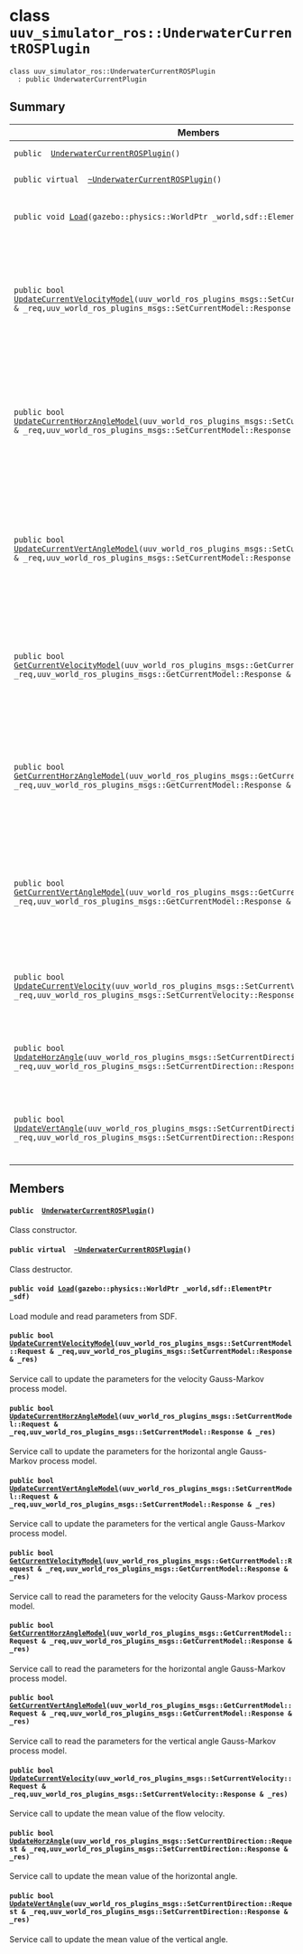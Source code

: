 # class `uuv_simulator_ros::UnderwaterCurrentROSPlugin` 

```
class uuv_simulator_ros::UnderwaterCurrentROSPlugin
  : public UnderwaterCurrentPlugin
```  

## Summary

 Members                        | Descriptions                                
--------------------------------|---------------------------------------------
`public  `[`UnderwaterCurrentROSPlugin`](#classuuv__simulator__ros_1_1_underwater_current_r_o_s_plugin_1a495903eb436982545dffaaf2ef685877)`()` | Class constructor.
`public virtual  `[`~UnderwaterCurrentROSPlugin`](#classuuv__simulator__ros_1_1_underwater_current_r_o_s_plugin_1a144781a36c5f5df6f71ffc43fc0a8eb1)`()` | Class destructor.
`public void `[`Load`](#classuuv__simulator__ros_1_1_underwater_current_r_o_s_plugin_1a1a5b927b9afa3ad9e0ec3f37e47e4f67)`(gazebo::physics::WorldPtr _world,sdf::ElementPtr _sdf)` | Load module and read parameters from SDF.
`public bool `[`UpdateCurrentVelocityModel`](#classuuv__simulator__ros_1_1_underwater_current_r_o_s_plugin_1a703a1f33b7ba4a12bc337d01c923050c)`(uuv_world_ros_plugins_msgs::SetCurrentModel::Request & _req,uuv_world_ros_plugins_msgs::SetCurrentModel::Response & _res)` | Service call to update the parameters for the velocity Gauss-Markov process model.
`public bool `[`UpdateCurrentHorzAngleModel`](#classuuv__simulator__ros_1_1_underwater_current_r_o_s_plugin_1aa023f81b677c1599224b5cb61d2a998c)`(uuv_world_ros_plugins_msgs::SetCurrentModel::Request & _req,uuv_world_ros_plugins_msgs::SetCurrentModel::Response & _res)` | Service call to update the parameters for the horizontal angle Gauss-Markov process model.
`public bool `[`UpdateCurrentVertAngleModel`](#classuuv__simulator__ros_1_1_underwater_current_r_o_s_plugin_1a027e73b225b807cb2dc75baf1de9ec8c)`(uuv_world_ros_plugins_msgs::SetCurrentModel::Request & _req,uuv_world_ros_plugins_msgs::SetCurrentModel::Response & _res)` | Service call to update the parameters for the vertical angle Gauss-Markov process model.
`public bool `[`GetCurrentVelocityModel`](#classuuv__simulator__ros_1_1_underwater_current_r_o_s_plugin_1a0063203dbdd0ff00cc0b9dd36cb6c203)`(uuv_world_ros_plugins_msgs::GetCurrentModel::Request & _req,uuv_world_ros_plugins_msgs::GetCurrentModel::Response & _res)` | Service call to read the parameters for the velocity Gauss-Markov process model.
`public bool `[`GetCurrentHorzAngleModel`](#classuuv__simulator__ros_1_1_underwater_current_r_o_s_plugin_1ac122dcc0b978614443ae85a7cf3e071c)`(uuv_world_ros_plugins_msgs::GetCurrentModel::Request & _req,uuv_world_ros_plugins_msgs::GetCurrentModel::Response & _res)` | Service call to read the parameters for the horizontal angle Gauss-Markov process model.
`public bool `[`GetCurrentVertAngleModel`](#classuuv__simulator__ros_1_1_underwater_current_r_o_s_plugin_1a6ca3823687f0c1bf3cf7b32cc9e7f438)`(uuv_world_ros_plugins_msgs::GetCurrentModel::Request & _req,uuv_world_ros_plugins_msgs::GetCurrentModel::Response & _res)` | Service call to read the parameters for the vertical angle Gauss-Markov process model.
`public bool `[`UpdateCurrentVelocity`](#classuuv__simulator__ros_1_1_underwater_current_r_o_s_plugin_1a77152a67d11a9185b0caf2455afd5ce0)`(uuv_world_ros_plugins_msgs::SetCurrentVelocity::Request & _req,uuv_world_ros_plugins_msgs::SetCurrentVelocity::Response & _res)` | Service call to update the mean value of the flow velocity.
`public bool `[`UpdateHorzAngle`](#classuuv__simulator__ros_1_1_underwater_current_r_o_s_plugin_1ac0970ebff612f9682e833ad289698845)`(uuv_world_ros_plugins_msgs::SetCurrentDirection::Request & _req,uuv_world_ros_plugins_msgs::SetCurrentDirection::Response & _res)` | Service call to update the mean value of the horizontal angle.
`public bool `[`UpdateVertAngle`](#classuuv__simulator__ros_1_1_underwater_current_r_o_s_plugin_1ac1eabcb153dd2252519826766ac68252)`(uuv_world_ros_plugins_msgs::SetCurrentDirection::Request & _req,uuv_world_ros_plugins_msgs::SetCurrentDirection::Response & _res)` | Service call to update the mean value of the vertical angle.

## Members

#### `public  `[`UnderwaterCurrentROSPlugin`](#classuuv__simulator__ros_1_1_underwater_current_r_o_s_plugin_1a495903eb436982545dffaaf2ef685877)`()` 

Class constructor.

#### `public virtual  `[`~UnderwaterCurrentROSPlugin`](#classuuv__simulator__ros_1_1_underwater_current_r_o_s_plugin_1a144781a36c5f5df6f71ffc43fc0a8eb1)`()` 

Class destructor.

#### `public void `[`Load`](#classuuv__simulator__ros_1_1_underwater_current_r_o_s_plugin_1a1a5b927b9afa3ad9e0ec3f37e47e4f67)`(gazebo::physics::WorldPtr _world,sdf::ElementPtr _sdf)` 

Load module and read parameters from SDF.

#### `public bool `[`UpdateCurrentVelocityModel`](#classuuv__simulator__ros_1_1_underwater_current_r_o_s_plugin_1a703a1f33b7ba4a12bc337d01c923050c)`(uuv_world_ros_plugins_msgs::SetCurrentModel::Request & _req,uuv_world_ros_plugins_msgs::SetCurrentModel::Response & _res)` 

Service call to update the parameters for the velocity Gauss-Markov process model.

#### `public bool `[`UpdateCurrentHorzAngleModel`](#classuuv__simulator__ros_1_1_underwater_current_r_o_s_plugin_1aa023f81b677c1599224b5cb61d2a998c)`(uuv_world_ros_plugins_msgs::SetCurrentModel::Request & _req,uuv_world_ros_plugins_msgs::SetCurrentModel::Response & _res)` 

Service call to update the parameters for the horizontal angle Gauss-Markov process model.

#### `public bool `[`UpdateCurrentVertAngleModel`](#classuuv__simulator__ros_1_1_underwater_current_r_o_s_plugin_1a027e73b225b807cb2dc75baf1de9ec8c)`(uuv_world_ros_plugins_msgs::SetCurrentModel::Request & _req,uuv_world_ros_plugins_msgs::SetCurrentModel::Response & _res)` 

Service call to update the parameters for the vertical angle Gauss-Markov process model.

#### `public bool `[`GetCurrentVelocityModel`](#classuuv__simulator__ros_1_1_underwater_current_r_o_s_plugin_1a0063203dbdd0ff00cc0b9dd36cb6c203)`(uuv_world_ros_plugins_msgs::GetCurrentModel::Request & _req,uuv_world_ros_plugins_msgs::GetCurrentModel::Response & _res)` 

Service call to read the parameters for the velocity Gauss-Markov process model.

#### `public bool `[`GetCurrentHorzAngleModel`](#classuuv__simulator__ros_1_1_underwater_current_r_o_s_plugin_1ac122dcc0b978614443ae85a7cf3e071c)`(uuv_world_ros_plugins_msgs::GetCurrentModel::Request & _req,uuv_world_ros_plugins_msgs::GetCurrentModel::Response & _res)` 

Service call to read the parameters for the horizontal angle Gauss-Markov process model.

#### `public bool `[`GetCurrentVertAngleModel`](#classuuv__simulator__ros_1_1_underwater_current_r_o_s_plugin_1a6ca3823687f0c1bf3cf7b32cc9e7f438)`(uuv_world_ros_plugins_msgs::GetCurrentModel::Request & _req,uuv_world_ros_plugins_msgs::GetCurrentModel::Response & _res)` 

Service call to read the parameters for the vertical angle Gauss-Markov process model.

#### `public bool `[`UpdateCurrentVelocity`](#classuuv__simulator__ros_1_1_underwater_current_r_o_s_plugin_1a77152a67d11a9185b0caf2455afd5ce0)`(uuv_world_ros_plugins_msgs::SetCurrentVelocity::Request & _req,uuv_world_ros_plugins_msgs::SetCurrentVelocity::Response & _res)` 

Service call to update the mean value of the flow velocity.

#### `public bool `[`UpdateHorzAngle`](#classuuv__simulator__ros_1_1_underwater_current_r_o_s_plugin_1ac0970ebff612f9682e833ad289698845)`(uuv_world_ros_plugins_msgs::SetCurrentDirection::Request & _req,uuv_world_ros_plugins_msgs::SetCurrentDirection::Response & _res)` 

Service call to update the mean value of the horizontal angle.

#### `public bool `[`UpdateVertAngle`](#classuuv__simulator__ros_1_1_underwater_current_r_o_s_plugin_1ac1eabcb153dd2252519826766ac68252)`(uuv_world_ros_plugins_msgs::SetCurrentDirection::Request & _req,uuv_world_ros_plugins_msgs::SetCurrentDirection::Response & _res)` 

Service call to update the mean value of the vertical angle.

